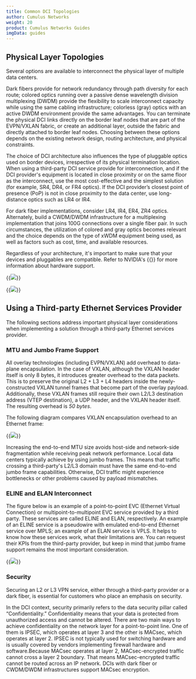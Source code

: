 ```yaml
---
title: Common DCI Topologies
author: Cumulus Networks
weight: 20
product: Cumulus Networks Guides
imgData: guides
---
```


## Physical Layer Topologies

Several options are available to interconnect the physical layer of multiple data centers.  

Dark fibers provide for network redundancy through path diversity for each route; colored optics running over a passive dense wavelength division multiplexing (DWDM) provide the flexibility to scale interconnect capacity while using the same cabling infrastructure; colorless (gray) optics with an active DWDM environment provide the same advantages. You can terminate the physical DCI links directly on the border leaf nodes that are part of the EVPN/VXLAN fabric, or create an additional layer, outside the fabric and directly attached to border leaf nodes. Choosing between these options depends on the existing network design, routing architecture, and physical constraints.

The choice of DCI architecture also influences the type of pluggable optics used on border devices, irrespective of its physical termination location. When using a third-party DCI service provide for interconnection, and if the DCI provider's equipment is located in close proximity or on the same floor as the interconnect, use the most cost-effective and the simplest solution (for example, SR4, DR4, or FR4 optics). If the DCI provider’s closest point of presence (PoP) is not in close proximity to the data center, use long-distance optics such as LR4 or IR4. 

For dark fiber implementations, consider LR4, IR4, ER4, ZR4 optics. Alternately, build a CWDM/DWDM infrastructure for a multiplexing implementation that joins 100G connections over a single fiber pair. In such circumstances, the utilization of colored and gray optics becomes relevant and the choice depends on the type of xWDM equipment being used, as well as factors such as cost, time, and available resources. 

Regardless of your architecture, it's important to make sure that your devices and pluggables are compatible. Refer to NVIDIA's {{<exlink url=https://www.nvidia.com/en-us/networking/ethernet-switching/hardware-compatibility-list/ text="hardware compatibility list">}} for more information about hardware support.

{{<img src= "/images/guides/dwdm-interconnect-i.png">}}

{{<img src= "/images/guides/dwdm-interconnect-ii.png">}}

## Using a Third-party Ethernet Services Provider

The following sections address important physical layer considerations when implementing a solution through a third-party Ethernet services provider.

### MTU and Jumbo Frame Support

All overlay technologies (including EVPN/VXLAN) add overhead to data-plane encapsulation. In the case of VXLAN, although the VXLAN header itself is only 8 bytes, it introduces greater overhead to the data packets. This is to preserve the original L2 + L3 + L4 headers inside the newly-constructed VXLAN tunnel frames that become part of the overlay payload. Additionally, these VXLAN frames still require their own L2/L3 destination address (VTEP destination), a UDP header, and the VXLAN header itself. The resulting overhead is *50 bytes*.

The following diagram compares VXLAN encapsulation overhead to an Ethernet frame:

{{<img src= "/images/guides/vxlan-overhead.png">}}

Increasing the end-to-end MTU size avoids host-side and network-side fragmentation while receiving peak network performance. Local data centers typically achieve by using jumbo frames. This means that traffic crossing a third-party's L2/L3 domain must have the same end-to-end jumbo frame capabilities. Otherwise, DCI traffic might experience bottlenecks or other problems caused by payload mismatches.
### ELINE and ELAN Interconnect

The figure below is an example of a point-to-point EVC (Ethernet Virtual Connection) or multipoint-to-multipoint EVC service provided by a third party. These services are called ELINE and ELAN, respectively. An example of an ELINE service is a pseudowire with emulated end-to-end Ethernet service over MPLS; an example of an ELAN service is VPLS. It helps to know how these services work, what their limitations are. You can request their KPIs from the third-party provider, but keep in mind that jumbo frame support remains the most important consideration.  

{{<img src= "/images/guides/eline-interconnect.png">}}

### Security

Securing an L2 or L3 VPN service, either through a third-party provider or a dark fiber, is essential for customers who place an emphasis on security. 

In the DCI context, security primarily refers to the data security pillar called “Confidentiality.” Confidentiality means that your data is protected from unauthorized access and cannot be altered. There are two main ways to achieve confidentiality on the network layer for a point-to-point line. One of them is IPSEC, which operates at layer 3 and the other is MACsec, which operates at layer 2. IPSEC is not typically used for switching hardware and is usually covered by vendors implementing firewall hardware and software.Because MACsec operates at layer 2, MACsec-encrypted traffic cannot cross a layer 2 boundary. That means MACsec-encrypted traffic cannot be routed across an IP network. DCIs with dark fiber or CWDM/DWDM infrastructures support MACsec encryption.
